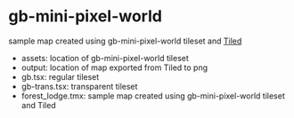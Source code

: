 # gb-mini-pixel-world

sample map created using gb-mini-pixel-world tileset and [Tiled](https://thorbjorn.itch.io/tiled)

- assets: location of gb-mini-pixel-world tileset
- output: location of map exported from Tiled to png
- gb.tsx: regular tileset
- gb-trans.tsx: transparent tileset
- forest_lodge.tmx: sample map created using gb-mini-pixel-world tileset and Tiled
